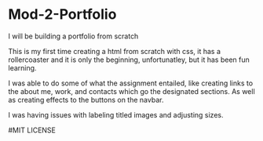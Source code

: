 # Mod-2-Portfolio
I will be building a portfolio from scratch

This is my first time creating a html from scratch with css, it has a rollercoaster and it is only the beginning, unfortunatley, but it has been fun learning.

I was able to do some of what the assignment entailed, like creating links to the about me, work, and contacts which go the designated sections. As well as creating effects to the buttons on the navbar.

I was having issues with labeling titled images and adjusting sizes.

#MIT LICENSE 